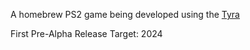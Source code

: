 
A homebrew PS2 game being developed using the <a href='https://github.com/h4570/tyra'>Tyra</a>

First Pre-Alpha Release Target: 2024
